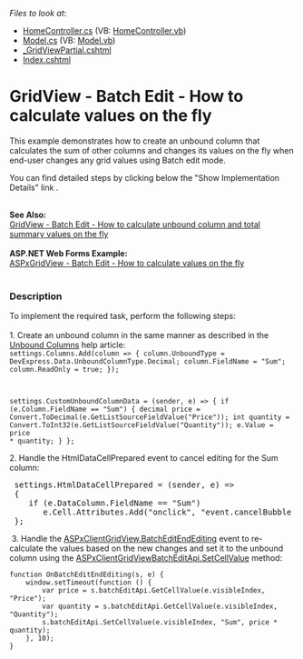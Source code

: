 <!-- default file list -->
*Files to look at*:

* [HomeController.cs](./CS/GridViewBatchEdit/Controllers/HomeController.cs) (VB: [HomeController.vb](./VB/GridViewBatchEdit/Controllers/HomeController.vb))
* [Model.cs](./CS/GridViewBatchEdit/Models/Model.cs) (VB: [Model.vb](./VB/GridViewBatchEdit/Models/Model.vb))
* [_GridViewPartial.cshtml](./CS/GridViewBatchEdit/Views/Home/_GridViewPartial.cshtml)
* [Index.cshtml](./CS/GridViewBatchEdit/Views/Home/Index.cshtml)
<!-- default file list end -->
# GridView - Batch Edit - How to calculate values on the fly


This example demonstrates how to create an unbound column that calculates the sum of other columns and changes its values on the fly when end-user changes any grid values using Batch edit mode. <br>
<p>You can find detailed steps by clicking below the "Show Implementation Details" link .</p>
<p><strong><br>See Also:<br></strong><a href="https://www.devexpress.com/Support/Center/p/T124151">GridView - Batch Edit - How to calculate unbound column and total summary values on the fly</a> <br><br><strong>ASP.NET Web Forms Example:</strong><br><a href="https://www.devexpress.com/Support/Center/p/T114539">ASPxGridView - Batch Edit - How to calculate values on the fly</a><br><br></p>


<h3>Description</h3>

To implement the required task, perform the following steps:<br><br>1. Create an unbound column in the same manner as described in the <a href="https://documentation.devexpress.com/#AspNet/CustomDocument16859">Unbound Columns</a>&nbsp;help article:<br>
<code lang="cs">settings.Columns.Add(column =&gt;
{
	column.UnboundType = DevExpress.Data.UnboundColumnType.Decimal;
	column.FieldName = "Sum";
	column.ReadOnly = true;
});

settings.CustomUnboundColumnData = (sender, e) =&gt;
{
	if (e.Column.FieldName == "Sum") {
		decimal price = Convert.ToDecimal(e.GetListSourceFieldValue("Price"));
		int quantity = Convert.ToInt32(e.GetListSourceFieldValue("Quantity"));
		e.Value = price * quantity;
	}
};</code>
<p>2. Handle the HtmlDataCellPrepared&nbsp;event to cancel editing for the Sum column:</p>
<pre class="cr-code"> settings.HtmlDataCellPrepared = (sender, e) =&gt;
 {
    if (e.DataColumn.FieldName == "Sum")
       e.Cell.Attributes.Add("onclick", "event.cancelBubble = true");
 };</pre>
<p>&nbsp;3. Handle the&nbsp;<a href="https://documentation.devexpress.com/#AspNet/DevExpressWebASPxGridViewScriptsASPxClientGridView_BatchEditEndEditingtopic">ASPxClientGridView.BatchEditEndEditing</a>&nbsp;event to re-calculate the values based on the new changes and set it to the unbound column using the&nbsp;<a href="https://documentation.devexpress.com/#AspNet/DevExpressWebASPxGridViewScriptsASPxClientGridViewBatchEditApi_SetCellValuetopic">ASPxClientGridViewBatchEditApi.SetCellValue</a>&nbsp;method:</p>
<code lang="js">function OnBatchEditEndEditing(s, e) {
    window.setTimeout(function () {
        var price = s.batchEditApi.GetCellValue(e.visibleIndex, "Price");
        var quantity = s.batchEditApi.GetCellValue(e.visibleIndex, "Quantity");
        s.batchEditApi.SetCellValue(e.visibleIndex, "Sum", price * quantity);
    }, 10);
}</code>

<br/>


